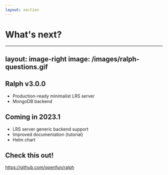 ```yaml
---
layout: section
---
```


# What's next?

---
layout: image-right
image: /images/ralph-questions.gif
---

## Ralph v3.0.0

- Production-ready minimalist LRS server
- MongoDB backend

## Coming in 2023.1

- LRS server generic backend support
- Improved documentation (tutorial)
- Helm chart

## Check this out!

<logos-github-icon /> https://github.com/openfun/ralph
